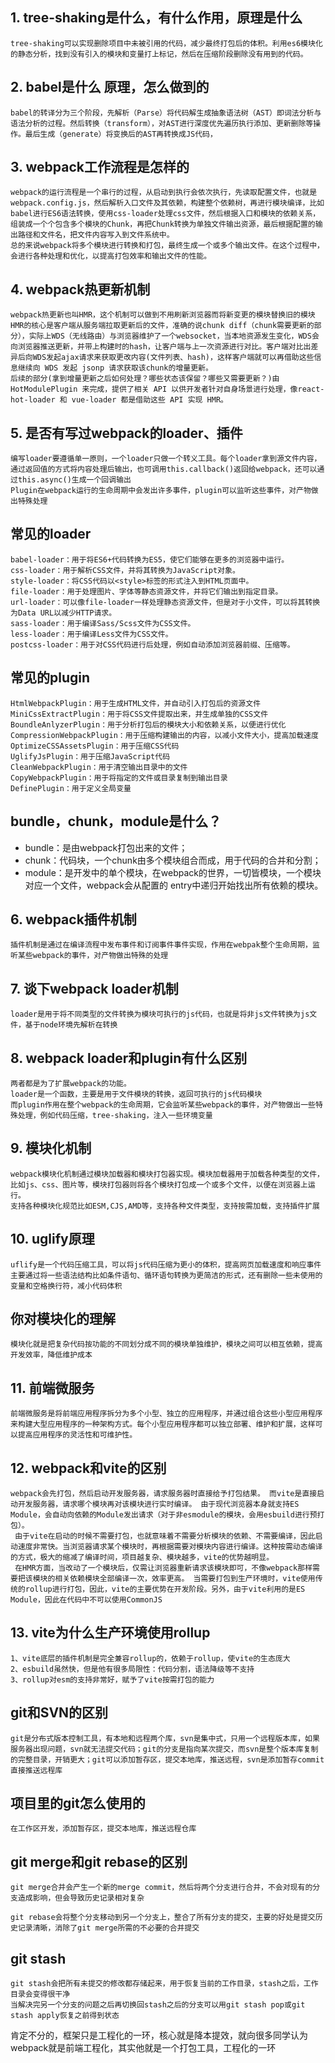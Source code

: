 ## 1. tree-shaking是什么，有什么作用，原理是什么

```
tree-shaking可以实现删除项目中未被引用的代码，减少最终打包后的体积。利用es6模块化的静态分析，找到没有引入的模块和变量打上标记，然后在压缩阶段删除没有用到的代码。
```

## 2. babel是什么 原理，怎么做到的

```
babel的转译分为三个阶段，先解析（Parse）将代码解生成抽象语法树（AST）即词法分析与语法分析的过程。然后转换（transform），对AST进行深度优先遍历执行添加、更新删除等操作。最后生成（generate）将变换后的AST再转换成JS代码，
```

## 3. webpack工作流程是怎样的

```
webpack的运行流程是一个串行的过程，从启动到执行会依次执行，先读取配置文件，也就是webpack.config.js，然后解析入口文件及其依赖，构建整个依赖树，再进行模块编译，比如babel进行ES6语法转换，使用css-loader处理css文件，然后根据入口和模块的依赖关系，组装成一个个包含多个模块的Chunk，再把Chunk转换为单独文件输出资源，最后根据配置的输出路径和文件名，把文件内容写入到文件系统中。
总的来说webpack将多个模块进行转换和打包，最终生成一个或多个输出文件。在这个过程中，会进行各种处理和优化，以提高打包效率和输出文件的性能。
```

## 4. webpack热更新机制

```
webpack热更新也叫HMR，这个机制可以做到不用刷新浏览器而将新变更的模块替换旧的模块
HMR的核心是客户端从服务端拉取更新后的文件，准确的说chunk diff（chunk需要更新的部分），实际上WDS（无线路由）与浏览器维护了一个websocket，当本地资源发生变化，WDS会向浏览器推送更新，并带上构建时的hash，让客户端与上一次资源进行对比。客户端对比出差异后向WDS发起ajax请求来获取更改内容(文件列表、hash)，这样客户端就可以再借助这些信息继续向 WDS 发起 jsonp 请求获取该chunk的增量更新。
后续的部分(拿到增量更新之后如何处理？哪些状态该保留？哪些又需要更新？)由 HotModulePlugin 来完成，提供了相关 API 以供开发者针对自身场景进行处理，像react-hot-loader 和 vue-loader 都是借助这些 API 实现 HMR。
```

## 5. 是否有写过webpack的loader、插件

```
编写loader要遵循单一原则，一个loader只做一个转义工具。每个loader拿到源文件内容，通过返回值的方式将内容处理后输出，也可调用this.callback()返回给webpack，还可以通过this.async()生成一个回调输出
Plugin在webpack运行的生命周期中会发出许多事件，plugin可以监听这些事件，对产物做出特殊处理
```

## 常见的loader

```
babel-loader：用于将ES6+代码转换为ES5，使它们能够在更多的浏览器中运行。
css-loader：用于解析CSS文件，并将其转换为JavaScript对象。
style-loader：将CSS代码以<style>标签的形式注入到HTML页面中。
file-loader：用于处理图片、字体等静态资源文件，并将它们输出到指定目录。
url-loader：可以像file-loader一样处理静态资源文件，但是对于小文件，可以将其转换为Data URL以减少HTTP请求。
sass-loader：用于编译Sass/Scss文件为CSS文件。
less-loader：用于编译Less文件为CSS文件。
postcss-loader：用于对CSS代码进行后处理，例如自动添加浏览器前缀、压缩等。
```

## 常见的plugin

```
HtmlWebpackPlugin：用于生成HTML文件，并自动引入打包后的资源文件
MiniCssExtractPlugin：用于将CSS文件提取出来，并生成单独的CSS文件
BoundleAnlyzerPlugin：用于分析打包后的模块大小和依赖关系，以便进行优化
CompressionWebpackPlugin：用于压缩构建输出的内容，以减小文件大小，提高加载速度
OptimizeCSSAssetsPlugin：用于压缩CSS代码
UglifyJsPlugin：用于压缩JavaScript代码
CleanWebpackPlugin：用于清空输出目录中的文件
CopyWebpackPlugin：用于将指定的文件或目录复制到输出目录
DefinePlugin：用于定义全局变量
```

##  **bundle**，**chunk**，**module**是什么？

- bundle：是由webpack打包出来的⽂件； 
- chunk：代码块，⼀个chunk由多个模块组合⽽成，⽤于代码的合并和分割；
- module：是开发中的单个模块，在webpack的世界，⼀切皆模块，⼀个模块对应⼀个⽂件，webpack会从配置的 entry中递归开始找出所有依赖的模块。

## 6. webpack插件机制

```
插件机制是通过在编译流程中发布事件和订阅事件事件实现，作用在webpak整个生命周期，监听某些webpack的事件，对产物做出特殊的处理
```

## 7. 谈下webpack loader机制

```
loader是用于将不同类型的文件转换为模块可执行的js代码，也就是将非js文件转换为js文件，基于node环境先解析在转换
```

## 8. webpack loader和plugin有什么区别

```
两者都是为了扩展webpack的功能。
loader是一个函数，主要是用于文件模块的转换，返回可执行的js代码模块
而plugin作用在整个webpack的生命周期，它会监听某些webpack的事件，对产物做出一些特殊处理，例如代码压缩，tree-shaking，注入一些环境变量
```

## 9. 模块化机制

```
webpack模块化机制通过模块加载器和模块打包器实现。模块加载器用于加载各种类型的文件，比如js、css、图片等，模块打包器则将各个模块打包成一个或多个文件，以便在浏览器上运行。
支持各种模块化规范比如ESM,CJS,AMD等，支持各种文件类型，支持按需加载，支持插件扩展
```

## 10. uglify原理

```
uflify是一个代码压缩工具，可以将js代码压缩为更小的体积，提高网页加载速度和响应事件
主要通过将一些语法结构比如条件语句、循环语句转换为更简洁的形式，还有删除一些未使用的变量和空格换行符，减小代码体积
```

## 你对模块化的理解

```
模块化就是把复杂代码按功能的不同划分成不同的模块单独维护，模块之间可以相互依赖，提高开发效率，降低维护成本
```

## 11. 前端微服务

```
前端微服务是将前端应用程序拆分为多个小型、独立的应用程序，并通过组合这些小型应用程序来构建大型应用程序的一种架构方式。每个小型应用程序都可以独立部署、维护和扩展，这样可以提高应用程序的灵活性和可维护性。
```

## 12. webpack和vite的区别

```
webpack会先打包，然后启动开发服务器，请求服务器时直接给予打包结果。 而vite是直接启动开发服务器，请求哪个模块再对该模块进行实时编译。 由于现代浏览器本身就支持ES Module，会自动向依赖的Module发出请求（对于非esmodule的模块，会用esbuild进行预打包）。
 由于vite在启动的时候不需要打包，也就意味着不需要分析模块的依赖、不需要编译，因此启动速度非常快。当浏览器请求某个模块时，再根据需要对模块内容进行编译。这种按需动态编译的方式，极大的缩减了编译时间，项目越复杂、模块越多，vite的优势越明显。
 在HMR方面，当改动了一个模块后，仅需让浏览器重新请求该模块即可，不像webpack那样需要把该模块的相关依赖模块全部编译一次，效率更高。 当需要打包到生产环境时，vite使用传统的rollup进行打包，因此，vite的主要优势在开发阶段。另外，由于vite利用的是ES Module，因此在代码中不可以使用CommonJS
```

## 13. vite为什么生产环境使用rollup

```
1、vite底层的插件机制是完全兼容rollup的，依赖于rollup，使vite的生态庞大
2、esbuild虽然快，但是他有很多局限性：代码分割，语法降级等不支持
3、rollup对esm的支持非常好，赋予了vite按需打包的能力
```

## git和SVN的区别

```
git是分布式版本控制工具，有本地和远程两个库，svn是集中式，只用一个远程版本库，如果服务器出现问题，svn就无法提交代码；git的分支是指向某次提交，而svn是整个版本库复制的完整目录，开销更大；git可以添加暂存区，提交本地库，推送远程，svn是添加暂存commit直接推送远程库
```

## 项目里的git怎么使用的

```
在工作区开发，添加暂存区，提交本地库，推送远程仓库
```

## git merge和git rebase的区别

```
git merge合并会产生一个新的merge commit，然后将两个分支进行合并，不会对现有的分支造成影响，但会导致历史记录相对复杂

git rebase会将整个分支移动到另一个分支上，整合了所有分支的提交，主要的好处是提交历史记录清晰，消除了git merge所需的不必要的合并提交
```

## git stash

```
git stash会把所有未提交的修改都存储起来，用于恢复当前的工作目录，stash之后，工作目录会变得很干净
当解决完另一个分支的问题之后再切换回stash之后的分支可以用git stash pop或git stash apply恢复之前得到状态
```

肯定不分的，框架只是工程化的一环，核心就是降本提效，就向很多同学认为webpack就是前端工程化，其实他就是一个打包工具，工程化的一环
